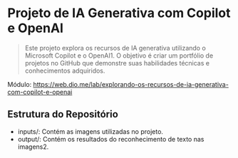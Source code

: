 # Projeto de IA Generativa com Copilot e OpenAI

> Este projeto explora os recursos de IA generativa utilizando o Microsoft Copilot e o OpenAI1. O objetivo é criar um portfólio de projetos no GitHub que demonstre suas habilidades técnicas e conhecimentos adquiridos.

Módulo: https://web.dio.me/lab/explorando-os-recursos-de-ia-generativa-com-copilot-e-openai

## Estrutura do Repositório
- inputs/: Contém as imagens utilizadas no projeto.
- output/: Contém os resultados do reconhecimento de texto nas imagens2.



